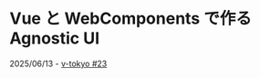 # Vue と WebComponents で作る Agnostic UI

2025/06/13 - [v-tokyo #23](https://vuejs-meetup.connpass.com/)
